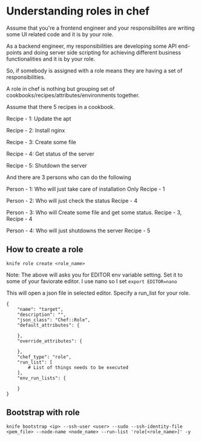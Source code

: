 # Understanding roles in chef

Assume that you're a frontend engineer and your responsibilites are writing some UI related code and it is by your role.

As a backend engineer, my responsibilities are developing some API end-points and doing server side scripting for achieving different business functionalities and it is by your role.

So, if somebody is assigned with a role means they are having a set of responsibilities.

A role in chef is nothing but grouping set of cookbooks/recipes/attributes/environments together.

Assume that there 5 recipes in a cookbook.

Recipe - 1: Update the apt

Recipe - 2: Install nginx

Recipe - 3: Create some file

Recipe - 4: Get status of the server

Recipe - 5: Shutdown the server


And there are 3 persons who can do the following

Person - 1: Who will just take care of installation
    Only Recipe - 1

Person - 2: Who will just check the status
    Recipe - 4

Person - 3: Who will Create some file and get some status.
    Recipe - 3, Recipe - 4

Person - 4: Who will just shutdowns the server
    Recipe - 5


## How to create a role
```
knife role create <role_name>
```

Note: The above will asks you for EDITOR env variable setting. Set it to some of your faviorate editor. I use nano so I set `export EDITOR=nano`

This will open a json file in selected editor. Specify a run_list for your role.

```
{
    "name": "target",
    "description": "",
    "json_class": "Chef::Role",
    "default_attributes": {

    },
    "override_attributes": {

    },
    "chef_type": "role",
    "run_list": [
        # List of things needs to be executed
    ],
    "env_run_lists": {

    }
}
```


## Bootstrap with role
```
knife bootstrap <ip> --ssh-user <user> --sudo --ssh-identity-file <pem_file> --node-name <node_name> --run-list 'role[<role_name>]' -y
```